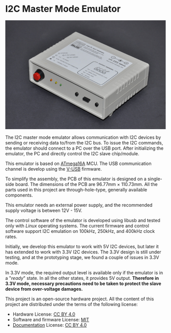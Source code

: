 # I2C Master Mode Emulator

![Prototype version of I2C master mode emulator](resources/i2c-tester-prototype-enc.jpg)

The I2C master mode emulator allows communication with I2C devices by sending or receiving data to/from the I2C bus. To issue the I2C commands, the emulator should connect to a PC over the USB port. After initializing the emulator, the PC and directly control the I2C slave chip/module.

This emulator is based on [ATmega16A](https://www.microchip.com/wwwproducts/en/ATmega16A) MCU. The USB communication channel is develop using the [V-USB](https://www.obdev.at/products/vusb/index.html) firmware.

To simplify the assembly, the PCB of this emulator is designed on a single-side board. The dimensions of the PCB are 96.77mm × 110.73mm. All the parts used in this project are through-hole-type, generally available components.

This emulator needs an external power supply, and the recommended supply voltage is between 12V - 15V.

The control software of the emulator is developed using libusb and tested only with *Linux* operating systems. The current firmware and control software support I2C emulation on 100kHz, 250kHz, and 400kHz clock rates.

Initially, we develop this emulator to work with 5V I2C devices, but later it has extended to work with 3.3V I2C devices. The 3.3V design is still under testing, and at the prototyping stage, we found a couple of issues in 3.3V mode.

In 3.3V mode, the required output level is available only if the emulator is in a "*ready*" state. In all the other states, it provides 5V output. **Therefore in 3.3V mode, necessary precautions need to be taken to protect the slave device from over-voltage damages.**

This project is an open-source hardware project. All the content of this project are distributed under the terms of the following license:

-   Hardware License: [CC BY 4.0](https://creativecommons.org/licenses/by/4.0/)
-   Software and firmware License: [MIT](https://github.com/dilshan/i2c-test-terminal/blob/main/LICENSE)
-   [Documentation](https://github.com/dilshan/i2c-test-terminal/wiki) License: [CC BY 4.0](https://creativecommons.org/licenses/by/4.0/)

